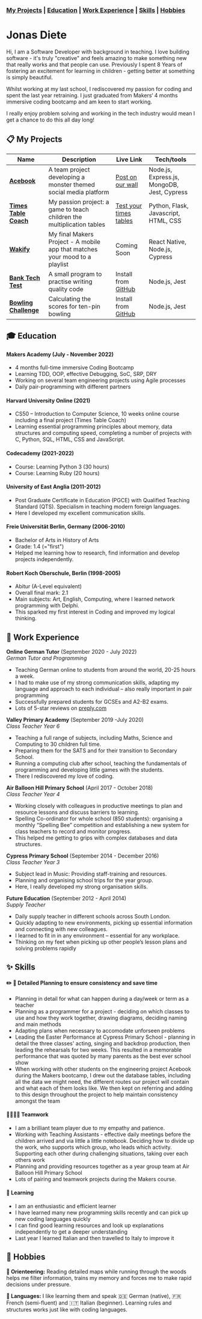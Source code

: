 ### [My Projects](#my-projects) | [Education](#education) | [Work Experience](#work-experience) | [Skills](#skills) | [Hobbies](#hobbies)  

# Jonas Diete

Hi, I am a Software Developer with background in teaching. I love building software - it's truly "creative" and feels amazing to make something new that really works and that people can use. Previously I spent 8 Years of fostering an excitement for learning in children - getting better at something is simply beautiful.

Whilst working at my last school, I rediscovered my passion for coding and spent the last year retraining.  I just graduated from Makers‘ 4 months immersive coding bootcamp and am keen to start working.   

I really enjoy problem solving and working in the tech industry would mean I get a chance to do this all day long!

## :clipboard: My Projects

| Name                         | Description       | Live Link | Tech/tools        |
| ---------------------------- | ----------------- | ----------| ----------------- |
| [**Acebook**](https://github.com/jonas-diete/acebook-monsters-inc)                  | A team project developing a monster themed social media platform | [Post on our wall](https://monsters-inc-acebook.herokuapp.com/)  | Node.js, Express.js, MongoDB, Jest, Cypress |
| [**Times Table Coach**](https://github.com/jonas-diete/timestablecoach)        | My passion project: a game to teach children the multiplication tables | [Test your times tables](https://ttcoach.herokuapp.com) | Python, Flask, Javascript, HTML, CSS |
| [**Wakify**](https://github.com/jonas-diete/wakify)                  | My final Makers Project - A mobile app that matches your mood to a playlist | Coming Soon | React Native, Node.js, Cypress |
| [**Bank Tech Test**](https://github.com/jonas-diete/bank_tech_test) | A small program to practise writing quality code | Install from [GitHub](https://github.com/jonas-diete/bank_tech_test) | Node.js, Jest |
| [**Bowling Challenge**](https://github.com/jonas-diete/bowling-challenge) | Calculating the scores for ten-pin bowling | Install from [GitHub](https://github.com/jonas-diete/bowling-challenge) | Node.js, Jest |

## :mortar_board: Education

#### Makers Academy (July - November 2022)
- 4 months full-time immersive Coding Bootcamp
- Learning TDD, OOP, effective Debugging, SoC, SRP, DRY
- Working on several team engineering projects using Agile processes
- Daily pair-programming with different partners

#### Harvard University Online (2021)
- CS50 – Introduction to Computer Science, 10 weeks online course including a final project (Times Table Coach)
- Learning essential programming principles about memory, data structures and computing speed, completing a number of projects with C, Python, SQL, HTML, CSS and JavaScript.

#### Codecademy (2021-2022)
- Course: Learning Python 3 (30 hours)
- Course: Learning Ruby (20 hours)

#### University of East Anglia (2011-2012)
- Post Graduate Certificate in Education (PGCE) with Qualified Teaching Standard (QTS). Specialism in teaching modern foreign languages. 
- Here I developed my excellent communication skills.

#### Freie Universität Berlin, Germany (2006-2010)
- Bachelor of Arts in History of Arts
- Grade: 1.4 (="first")
- Helped me learning how to research, find information and develop projects independently.

#### Robert Koch Oberschule, Berlin (1998-2005)
- Abitur (A-Level equivalent)
- Overall final mark: 2.1
- Main subjects: Art, English, Computing, where I learned network programming with Delphi. 
- This sparked my first interest in Coding and improved my logical thinking.

## :briefcase: Work Experience

**Online German Tutor** (September 2020 - July 2022)  
_German Tutor and Programming_
- Teaching German online to students from around the world, 20-25 hours a week.
- I had to make use of my strong communication skills, adapting my language and approach to each individual – also really important in pair programming
- Successfully prepared students for GCSEs and A2-B2 exams.
- Lots of 5-star reviews on [preply.com](https://preply.com/en/tutor/686392)

**Valley Primary Academy** (September 2019 -July 2020)  
_Class Teacher Year 6_   
- Teaching a full range of subjects, including Maths, Science and Computing to 30 children full time.
- Preparing them for the SATS and for their transition to Secondary School.
- Running a computing club after school, teaching the fundamentals of programming and developing little games with the students. 
- There I rediscovered my love of coding. 

**Air Balloon Hill Primary School** (April 2017 - October 2018)  
_Class Teacher Year 4_
- Working closely with colleagues in productive meetings to plan and resource lessons and discuss barriers to learning.
- Spelling Co-ordinator for whole school (850 students): organising a monthly “Spelling Bee” competition and establishing a new system for class teachers to record and monitor progress.
- This helped me getting to grips with complex databases and data structures.

**Cypress Primary School** (September 2014 - December 2016)  
_Class Teacher Year 3_
- Subject lead in Music: Providing staff-training and resources.
- Planning and organising school trips for the year group.
- Here, I really developed my strong organisation skills.

**Future Education** (September 2012 - April 2014)  
_Supply Teacher_
- Daily supply teacher in different schools across South London.
- Quickly adapting to new environments, picking up essential information and connecting with new colleagues.
- I learned to fit in in any environment – essential for any workplace.
- Thinking on my feet when picking up other people’s lesson plans and solving problems rapidly


## :sparkles: Skills

#### :pencil2: :triangular_ruler: Detailed Planning to ensure consistency and save time

- Planning in detail for what can happen during a day/week or term as a teacher
- Planning as a programmer for a project - deciding on which classes to use and how they work together, drawing diagrams, deciding naming and main methods
- Adapting plans when necessary to accomodate unforseen problems
- Leading the Easter Performance at Cypress Primary School -  planning in detail the three classes' acting, singing and backdrop production, then leading the rehearsals for two weeks. This resulted in a memorable performance that was quoted by many parents as the best ever school show
- When working with other students on the engineering project Acebook during the Makers bootcamp, I drew out the database tables, including all the data we might need, the different routes our project will contain and what each of them looks like. We then kept on referring and adding to this design throughout the project to help maintain consistency amongst the team

#### :older_woman::man::man_with_turban: Teamwork 

- I am a brilliant team player due to my empathy and patience.
- Working with Teaching Assistants - effective daily meetings before the children arrived and via little a little notebook. Deciding how to divide up the work, who supports which group, who leads which activity. Supporting each other during challenging situations, taking over each others work
- Planning and providing resources together as a year group team at Air Balloon Hill Primary School
- Lots of pairing and teamwork projects during the Makers course.

#### :rocket: Learning

- I am an enthusiastic and efficient learner
- I have learned many new programming skills recently and can pick up new coding languages quickly
- I can find good learning resources and look up explanations independently to get a deeper understanding
- Last year I learned Italian and then travelled to Italy to improve it

## :green_heart: Hobbies

**:running: Orienteering:** Reading detailed maps while running through the woods helps me filter information, trains my memory and forces me to make rapid decisions under pressure.   

**:speech_balloon: Languages:** I like learning them and speak :de: German (native), :fr: French (semi-fluent) and :it: Italian (beginner). Learning rules and structures works just like with coding languages.

